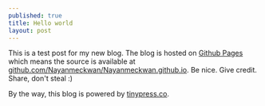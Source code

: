 ```yaml
---
published: true
title: Hello world
layout: post
---
```

This is a test post for my new blog. The blog is hosted on [Github Pages](http://pages.github.com/) which means the source is available at [github.com/Nayanmeckwan/Nayanmeckwan.github.io](http://github.com/Nayanmeckwan/Nayanmeckwan.github.io). Be nice. Give credit. Share, don't steal :)

By the way, this blog is powered by [tinypress.co](https://tinypress.co).